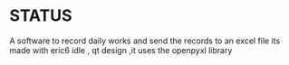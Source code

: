 # STATUS
A software to record daily works and send the records to an excel file
its made with eric6 idle , qt design ,it uses the openpyxl library
